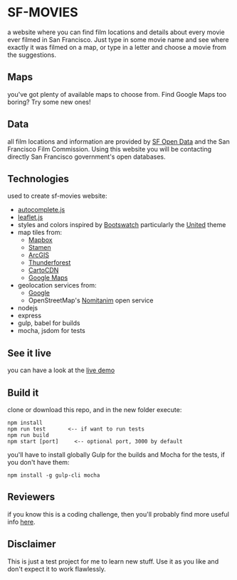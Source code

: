 # SF-MOVIES #

a website where you can find film locations and details about every movie ever filmed in San Francisco. Just type in some movie name and see where exactly it was filmed on a map, or type in a letter and choose a movie from the suggestions.
 
 
## Maps
you've got plenty of available maps to choose from. Find Google Maps too boring? Try some new ones!
 
 
## Data
all film locations and information are provided by [SF Open Data](https://data.sfgov.org/Culture-and-Recreation/Film-Locations-in-San-Francisco/yitu-d5am) and the San Francisco Film Commission. Using this website you will be contacting directly San Francisco government's open databases.

## Technologies
used to create sf-movies website:

- [autocomplete.js](https://github.com/autocompletejs/autocomplete.js)
- [leaflet.js](http://leafletjs.com/)
- styles and colors inspired by [Bootswatch](https://bootswatch.com/) particularly the [United](https://bootswatch.com/united/) theme
- map tiles from:
  - [Mapbox](https://www.mapbox.com)
  - [Stamen](https://stamen.com)
  - [ArcGIS](https://www.arcgis.com)
  - [Thunderforest](www.thunderforest.com)
  - [CartoCDN](https://carto.com)
  - [Google Maps](https://developers.google.com/maps)
- geolocation services from:
  - [Google](https://developers.google.com/maps/documentation/javascript/geocoding)
  - OpenStreetMap's [Nomitanim](http://nominatim.openstreetmap.org) open service
- nodejs
- express
- gulp, babel for builds
- mocha, jsdom for tests


## See it live
you can have a look at the [live demo](http://128.199.150.245/sf-movies)



## Build it
clone or download this repo, and in the new folder execute:

```
npm install
npm run test       <-- if want to run tests
npm run build
npm start [port]     <-- optional port, 3000 by default
```

you'll have to install globally Gulp for the builds and Mocha for the tests, if you don't have them:

```
npm install -g gulp-cli mocha
```


## Reviewers
if you know this is a coding challenge, then you'll probably find more useful info [here](https://github.com/1u0n/sf-movies/challenge).


## Disclaimer
This is just a test project for me to learn new stuff. Use it as you like and don't expect it to work flawlessly.
